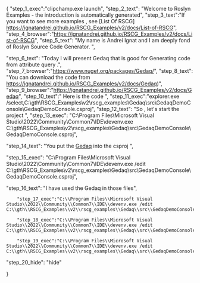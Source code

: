 {
    "step_1_exec":"clipchamp.exe launch",
    "step_2_text": "Welcome to Roslyn Examples - the introduction is automatically generated",
    "step_3_text":"If you want to see more examples , see  [List Of RSCG] https://ignatandrei.github.io/RSCG_Examples/v2/docs/List-of-RSCG",
    "step_4_browser":"https://ignatandrei.github.io/RSCG_Examples/v2/docs/List-of-RSCG",
    "step_5_text": "My name is Andrei Ignat and I am deeply fond of Roslyn Source Code Generator. ",

"step_6_text": "Today I will present Gedaq  that is good for Generating code from attribute query .",
"step_7_browser":"https://www.nuget.org/packages/Gedaq/",
"step_8_text": "You can download the code from https://ignatandrei.github.io/RSCG_Examples/v2/docs/Gedaq)",
"step_9_browser":"https://ignatandrei.github.io/RSCG_Examples/v2/docs/Gedaq",
"step_10_text":" Here is the code ",
"step_11_exec":"explorer.exe /select,C:\\gth\\RSCG_Examples\\v2\\rscg_examples\\Gedaq\\src\\GedaqDemoConsole\\GedaqDemoConsole.csproj",
"step_12_text": "So , let's start the project ",
"step_13_exec": "C:\\Program Files\\Microsoft Visual Studio\\2022\\Community\\Common7\\IDE\\devenv.exe C:\\gth\\RSCG_Examples\\v2\\rscg_examples\\Gedaq\\src\\GedaqDemoConsole\\GedaqDemoConsole.csproj",

"step_14_text": "You put the  [Gedaq](https://www.nuget.org/packages/Gedaq/) into the csproj ",

"step_15_exec": "C:\\Program Files\\Microsoft Visual Studio\\2022\\Community\\Common7\\IDE\\devenv.exe /edit C:\\gth\\RSCG_Examples\\v2\\rscg_examples\\Gedaq\\src\\GedaqDemoConsole\\GedaqDemoConsole.csproj",

"step_16_text": "I have used the Gedaq in those files",


        "step_17_exec":"C:\\Program Files\\Microsoft Visual Studio\\2022\\Community\\Common7\\IDE\\devenv.exe /edit C:\\gth\\RSCG_Examples\\v2\\rscg_examples\\Gedaq\\src\\GedaqDemoConsole\\GetData.cs",
    
        "step_18_exec":"C:\\Program Files\\Microsoft Visual Studio\\2022\\Community\\Common7\\IDE\\devenv.exe /edit C:\\gth\\RSCG_Examples\\v2\\rscg_examples\\Gedaq\\src\\GedaqDemoConsole\\Person.cs",
    
        "step_19_exec":"C:\\Program Files\\Microsoft Visual Studio\\2022\\Community\\Common7\\IDE\\devenv.exe /edit C:\\gth\\RSCG_Examples\\v2\\rscg_examples\\Gedaq\\src\\GedaqDemoConsole\\Program.cs",
    
"step_20_hide": "hide"


}